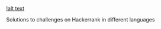 [!alt text](https://cdn-images-1.medium.com/max/2600/1*UGT1Rh9xLww3JeIDR1F0RQ.png)

Solutions to challenges on Hackerrank in different languages
